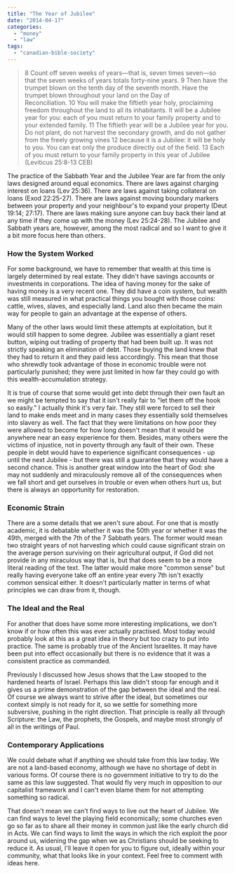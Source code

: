 ```yaml
---
title: "The Year of Jubilee"
date: "2014-04-17"
categories: 
  - "money"
  - "law"
tags: 
  - "canadian-bible-society"
---
```


> 8 Count off seven weeks of years—that is, seven times seven—so that the seven weeks of years totals forty-nine years. 9 Then have the trumpet blown on the tenth day of the seventh month. Have the trumpet blown throughout your land on the Day of Reconciliation. 10 You will make the fiftieth year holy, proclaiming freedom throughout the land to all its inhabitants. It will be a Jubilee year for you: each of you must return to your family property and to your extended family. 11 The fiftieth year will be a Jubilee year for you. Do not plant, do not harvest the secondary growth, and do not gather from the freely growing vines 12 because it is a Jubilee: it will be holy to you. You can eat only the produce directly out of the field. 13 Each of you must return to your family property in this year of Jubilee (Leviticus 25:8-13 CEB)

The practice of the Sabbath Year and the Jubilee Year are far from the only laws designed around equal economics. There are laws against charging interest on loans (Lev 25:36). There are laws against taking collateral on loans (Exod 22:25-27). There are laws against moving boundary markers between your property and your neighbour's to expand your property (Deut 19:14; 27:17). There are laws making sure anyone can buy back their land at any time if they come up with the money (Lev 25:24-28). The Jubilee and Sabbath years are, however, among the most radical and so I want to give it a bit more focus here than others.

### <!--more-->How the System Worked

For some background, we have to remember that wealth at this time is largely determined by real estate. They didn't have savings accounts or investments in corporations. The idea of having money for the sake of having money is a very recent one. They did have a coin system, but wealth was still measured in what practical things you bought with those coins: cattle, wives, slaves, and especially land. Land also then became the main way for people to gain an advantage at the expense of others.

Many of the other laws would limit these attempts at exploitation, but it would still happen to some degree. Jubilee was essentially a giant reset button, wiping out trading of property that had been built up. It was not strictly speaking an elimination of debt. Those buying the land knew that they had to return it and they paid less accordingly. This mean that those who shrewdly took advantage of those in economic trouble were not particularly punished; they were just limited in how far they could go with this wealth-accumulation strategy.

It is true of course that some would get into debt through their own fault an we might be tempted to say that it isn't really fair to "let them off the hook so easily." I actually think it's very fair. They still were forced to sell their land to make ends meet and in many cases they essentially sold themselves into slavery as well. The fact that they were limitations on how poor they were allowed to become for how long doesn't mean that it would be anywhere near an easy experience for them. Besides, many others were the victims of injustice, not in poverty through any fault of their own. These people in debt would have to experience significant consequences - up until the next Jubilee - but there was still a guarantee that they would have a second chance. This is another great window into the heart of God: she may not suddenly and miraculously remove all of the consequences when we fall short and get ourselves in trouble or even when others hurt us, but there is always an opportunity for restoration.

### Economic Strain

There are a some details that we aren't sure about. For one that is mostly academic, it is debatable whether it was the 50th year or whether it was the 49th, merged with the 7th of the 7 Sabbath years. The former would mean two straight years of not harvesting which could cause significant strain on the average person surviving on their agricultural output, if God did not provide in any miraculous way that is, but that does seem to be a more literal reading of the text. The latter would make more "common sense" but really having everyone take off an entire year every 7th isn't exactly common sensical either. It doesn't particularly matter in terms of what principles we can draw from it, though.

### The Ideal and the Real

For another that does have some more interesting implications, we don't know if or how often this was ever actually practised. Most today would probably look at this as a great idea in theory but too crazy to put into practice. The same is probably true of the Ancient Israelites. It may have been put into effect occasionally but there is no evidence that it was a consistent practice as commanded.

Previously I discussed how Jesus shows that the Law stooped to the hardened hearts of Israel. Perhaps this law didn't stoop far enough and it gives us a prime demonstration of the gap between the ideal and the real. Of course we always want to strive after the ideal, but sometimes our context simply is not ready for it, so we settle for something more subversive, pushing in the right direction. That principle is really all through Scripture: the Law, the prophets, the Gospels, and maybe most strongly of all in the writings of Paul.

### Contemporary Applications

We could debate what if anything we should take from this law today. We are not a land-based economy, although we have no shortage of debt in various forms. Of course there is no government initiative to try to do the same as this law suggested. That would fly very much in opposition to our capitalist framework and I can't even blame them for not attempting something so radical.

That doesn't mean we can't find ways to live out the heart of Jubilee. We can find ways to level the playing field economically; some churches even go so far as to share all their money in common just like the early church did in Acts. We can find ways to limit the ways in which the rich exploit the poor around us, widening the gap when we as Christians should be seeking to reduce it. As usual, I'll leave it open for you to figure out, ideally within your community, what that looks like in your context. Feel free to comment with ideas here.
